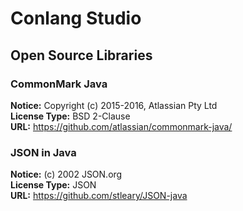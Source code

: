 Conlang Studio
==============



Open Source Libraries
---------------------

### CommonMark Java

**Notice:** Copyright (c) 2015-2016, Atlassian Pty Ltd  
**License Type:** BSD 2-Clause  
**URL:** https://github.com/atlassian/commonmark-java/

### JSON in Java

**Notice:** (c) 2002 JSON.org  
**License Type:** JSON  
**URL:** https://github.com/stleary/JSON-java